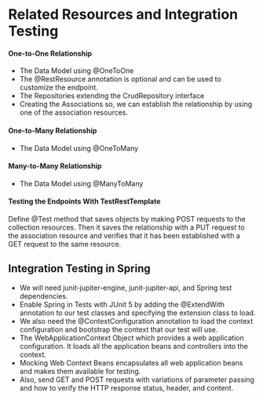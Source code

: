 # Related Resources and Integration Testing

#### One-to-One Relationship
- The Data Model using @OneToOne
- The @RestResource annotation is optional and can be used to customize the endpoint.
- The Repositories extending the CrudRepository interface
- Creating the Associations so, we can establish the relationship by using one of the association resources.


#### One-to-Many Relationship
- The Data Model using @OneToMany

#### Many-to-Many Relationship
- The Data Model using @ManyToMany

#### Testing the Endpoints With TestRestTemplate
Define @Test method that saves objects by making POST requests to the collection resources. Then it saves the relationship with a PUT request to the association resource and verifies that it has been established with a GET request to the same resource.

## Integration Testing in Spring
- We will need junit-jupiter-engine, junit-jupiter-api, and Spring test dependencies.
- Enable Spring in Tests with JUnit 5 by adding the @ExtendWith annotation to our test classes and specifying the extension class to load.
- We also need the @ContextConfiguration annotation to load the context configuration and bootstrap the context that our test will use.
- The WebApplicationContext Object which provides a web application configuration. It loads all the application beans and controllers into the context.
- Mocking Web Context Beans encapsulates all web application beans and makes them available for testing.
- Also, send GET and POST requests with variations of parameter passing and how to verify the HTTP response status, header, and content.
